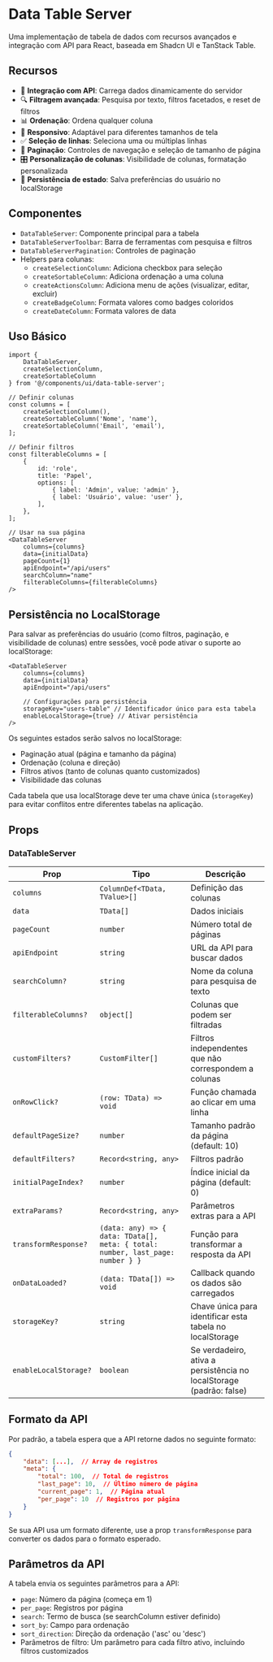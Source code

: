 # Data Table Server

Uma implementação de tabela de dados com recursos avançados e integração com API para React, baseada em Shadcn UI e TanStack Table.

## Recursos

- 🔄 **Integração com API**: Carrega dados dinamicamente do servidor
- 🔍 **Filtragem avançada**: Pesquisa por texto, filtros facetados, e reset de filtros
- 📊 **Ordenação**: Ordena qualquer coluna
- 📱 **Responsivo**: Adaptável para diferentes tamanhos de tela
- ✅ **Seleção de linhas**: Seleciona uma ou múltiplas linhas
- 📄 **Paginação**: Controles de navegação e seleção de tamanho de página
- 🎛️ **Personalização de colunas**: Visibilidade de colunas, formatação personalizada
- 💾 **Persistência de estado**: Salva preferências do usuário no localStorage

## Componentes

- `DataTableServer`: Componente principal para a tabela
- `DataTableServerToolbar`: Barra de ferramentas com pesquisa e filtros
- `DataTableServerPagination`: Controles de paginação
- Helpers para colunas:
  - `createSelectionColumn`: Adiciona checkbox para seleção
  - `createSortableColumn`: Adiciona ordenação a uma coluna
  - `createActionsColumn`: Adiciona menu de ações (visualizar, editar, excluir)
  - `createBadgeColumn`: Formata valores como badges coloridos
  - `createDateColumn`: Formata valores de data

## Uso Básico

```tsx
import { 
    DataTableServer, 
    createSelectionColumn, 
    createSortableColumn 
} from '@/components/ui/data-table-server';

// Definir colunas
const columns = [
    createSelectionColumn(),
    createSortableColumn('Nome', 'name'),
    createSortableColumn('Email', 'email'),
];

// Definir filtros
const filterableColumns = [
    {
        id: 'role',
        title: 'Papel',
        options: [
            { label: 'Admin', value: 'admin' },
            { label: 'Usuário', value: 'user' },
        ],
    },
];

// Usar na sua página
<DataTableServer
    columns={columns}
    data={initialData}
    pageCount={1}
    apiEndpoint="/api/users"
    searchColumn="name"
    filterableColumns={filterableColumns}
/>
```

## Persistência no LocalStorage

Para salvar as preferências do usuário (como filtros, paginação, e visibilidade de colunas) entre sessões, você pode ativar o suporte ao localStorage:

```tsx
<DataTableServer
    columns={columns}
    data={initialData}
    apiEndpoint="/api/users"
    
    // Configurações para persistência
    storageKey="users-table" // Identificador único para esta tabela
    enableLocalStorage={true} // Ativar persistência
/>
```

Os seguintes estados serão salvos no localStorage:
- Paginação atual (página e tamanho da página)
- Ordenação (coluna e direção)
- Filtros ativos (tanto de colunas quanto customizados)
- Visibilidade das colunas

Cada tabela que usa localStorage deve ter uma chave única (`storageKey`) para evitar conflitos entre diferentes tabelas na aplicação.

## Props

### DataTableServer

| Prop | Tipo | Descrição |
|------|------|-----------|
| `columns` | `ColumnDef<TData, TValue>[]` | Definição das colunas |
| `data` | `TData[]` | Dados iniciais |
| `pageCount` | `number` | Número total de páginas |
| `apiEndpoint` | `string` | URL da API para buscar dados |
| `searchColumn?` | `string` | Nome da coluna para pesquisa de texto |
| `filterableColumns?` | `object[]` | Colunas que podem ser filtradas |
| `customFilters?` | `CustomFilter[]` | Filtros independentes que não correspondem a colunas |
| `onRowClick?` | `(row: TData) => void` | Função chamada ao clicar em uma linha |
| `defaultPageSize?` | `number` | Tamanho padrão da página (default: 10) |
| `defaultFilters?` | `Record<string, any>` | Filtros padrão |
| `initialPageIndex?` | `number` | Índice inicial da página (default: 0) |
| `extraParams?` | `Record<string, any>` | Parâmetros extras para a API |
| `transformResponse?` | `(data: any) => { data: TData[], meta: { total: number, last_page: number } }` | Função para transformar a resposta da API |
| `onDataLoaded?` | `(data: TData[]) => void` | Callback quando os dados são carregados |
| `storageKey?` | `string` | Chave única para identificar esta tabela no localStorage |
| `enableLocalStorage?` | `boolean` | Se verdadeiro, ativa a persistência no localStorage (padrão: false) |

## Formato da API

Por padrão, a tabela espera que a API retorne dados no seguinte formato:

```json
{
    "data": [...],  // Array de registros
    "meta": {
        "total": 100,  // Total de registros
        "last_page": 10,  // Último número de página
        "current_page": 1,  // Página atual
        "per_page": 10  // Registros por página
    }
}
```

Se sua API usa um formato diferente, use a prop `transformResponse` para converter os dados para o formato esperado.

## Parâmetros da API

A tabela envia os seguintes parâmetros para a API:

- `page`: Número da página (começa em 1)
- `per_page`: Registros por página
- `search`: Termo de busca (se searchColumn estiver definido)
- `sort_by`: Campo para ordenação
- `sort_direction`: Direção da ordenação ('asc' ou 'desc')
- Parâmetros de filtro: Um parâmetro para cada filtro ativo, incluindo filtros customizados 